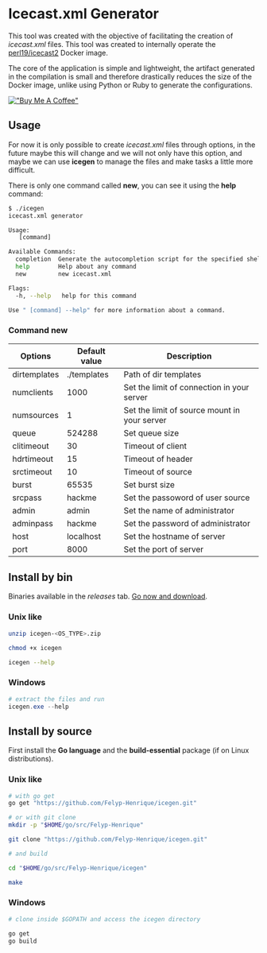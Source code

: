 # Icecast.xml Generator

This tool was created with the objective of facilitating the creation of *icecast.xml* files. This tool was created to internally operate the [perl19/icecast2](https://github.com/Felyp-Henrique/icecast2-docker) Docker image. 

The core of the application is simple and lightweight, the artifact generated in the compilation is small and therefore drastically reduces the size of the Docker image, unlike using Python or Ruby to generate the configurations. 

[!["Buy Me A Coffee"](https://www.buymeacoffee.com/assets/img/custom_images/yellow_img.png)](https://www.buymeacoffee.com/felyphenrique)

## Usage

For now it is only possible to create *icecast.xml* files through options, in the future maybe this will change and we will not only have this option, and maybe we can use **icegen** to manage the files and make tasks a little more difficult.

There is only one command called **new**, you can see it using the **help** command:

```bash
$ ./icegen 
icecast.xml generator

Usage:
   [command]

Available Commands:
  completion  Generate the autocompletion script for the specified shell
  help        Help about any command
  new         new icecast.xml

Flags:
  -h, --help   help for this command

Use " [command] --help" for more information about a command.

```

### Command **new**

|Options        |Default value  |Description                                    |
|---------------|---------------|-----------------------------------------------|
|dirtemplates   |./templates    |Path of dir templates                          |
|numclients     |1000           |Set the limit of connection in your server     |
|numsources     |1              |Set the limit of source mount in your server   |
|queue          |524288         |Set queue size                                 |
|clitimeout     |30             |Timeout of client                              |
|hdrtimeout     |15             |Timeout of header                              |
|srctimeout     |10             |Timeout of source                              |
|burst          |65535          |Set burst size                                 |
|srcpass        |hackme         |Set the passoword of user source               |
|admin          |admin          |Set the name of administrator                  |
|adminpass      |hackme         |Set the password of administrator              |
|host           |localhost      |Set the hostname of server                     |
|port           |8000           |Set the port of server                         |

## Install by bin

Binaries available in the *releases* tab. [Go now and download](https://github.com/Felyp-Henrique/icegen/releases).

### Unix like

```bash
unzip icegen-<OS_TYPE>.zip

chmod +x icegen

icegen --help
```

### Windows

```powershell
# extract the files and run 
icegen.exe --help
```

## Install by source

First install the **Go language** and the **build-essential** package (if on Linux distributions). 

### Unix like

```bash
# with go get
go get "https://github.com/Felyp-Henrique/icegen.git"

# or with git clone
mkdir -p "$HOME/go/src/Felyp-Henrique"

git clone "https://github.com/Felyp-Henrique/icegen.git"

# and build

cd "$HOME/go/src/Felyp-Henrique/icegen"

make
```

### Windows

```powershell
# clone inside $GOPATH and access the icegen directory 

go get
go build
```

